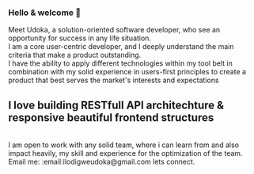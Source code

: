 ### Hello & welcome 👋

  Meet Udoka, a solution-oriented software developer, who see an opportunity for success in any life situation. 
<br>
  I am a core user-centric developer, and I deeply understand the main criteria that make a product outstanding.
<br>
  I have the ability to apply different technologies within my tool belt in combination with my solid experience in users-first principles to create a product that best serves the market's interests and expectations
  <br>
  ## I love building RESTfull API architechture & responsive beautiful frontend structures
  <br>
  I am open to work with any solid team, where i can learn from and also impact heavily, my skill and experience for the optimization of the team. Email me: :email:ilodigweudoka@gmail.com  lets connect.


